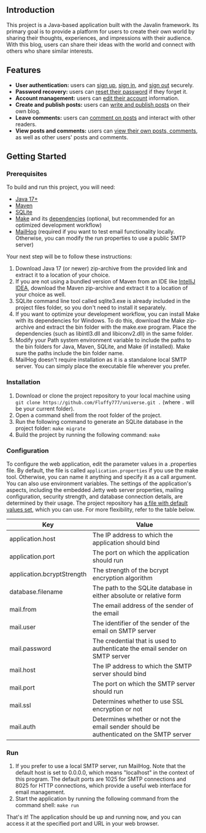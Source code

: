 
## Introduction
This project is a Java-based application built with the Javalin framework. Its primary goal is to provide a platform for users to create their own world by sharing their thoughts, experiences, and impressions with their audience. With this blog, users can share their ideas with the world and connect with others who share similar interests.

## Features
* **User authentication:** users can [sign up](./_images/sign-up.png), [sign in](./_images/sign-in.png), and [sign out](./_images/sign-out.png) securely.
* **Password recovery:** users can [reset their password](./_images/reset-password.png) if they forget it.
* **Account management:** users can [edit their account](./_images/account-editing.png) information.
* **Create and publish posts:** users can [write and publish posts](./_images/posting.png) on their own blog.
* **Leave comments:** users can [comment on posts](./_images/commenting.png) and interact with other readers.
* **View posts and comments:** users can [view their own posts, comments](./_images/view-posting.png), as well as other users' posts and comments.

## Getting Started

### Prerequisites
To build and run this project, you will need:
* [Java 17+](https://download.java.net/openjdk/jdk17/ri/openjdk-17+35_windows-x64_bin.zip)
* [Maven](https://dlcdn.apache.org/maven/maven-3/3.9.0/binaries/apache-maven-3.9.0-bin.zip)
* [SQLite](https://www.sqlite.org/2023/sqlite-tools-win32-x86-3410000.zip)
* [Make](https://deac-fra.dl.sourceforge.net/project/gnuwin32/make/3.81/make-3.81-bin.zip) and its [dependencies](https://altushost-swe.dl.sourceforge.net/project/gnuwin32/make/3.81/make-3.81-dep.zip) (optional, but recommended for an optimized development workflow)
* [MailHog](https://github.com/mailhog/MailHog/releases/download/v1.0.1/MailHog_windows_amd64.exe) (required if you want to test email functionality locally. Otherwise, you can modify the run properties to use a public SMTP server)

Your next step will be to follow these instructions:
1. Download Java 17 (or newer) zip-archive from the provided link and extract it to a location of your choice.
2. If you are not using a bundled version of Maven from an IDE like [IntelliJ IDEA](https://www.jetbrains.com/idea/download/#section=windows), download the Maven zip-archive and extract it to a location of your choice as well.
3. SQLite command line tool called sqlite3.exe is already included in the project files folder, so you don't need to install it separately.
4. If you want to optimize your development workflow, you can install Make with its dependencies for Windows. To do this, download the Make zip-archive and extract the bin folder with the make.exe program. Place the dependencies (such as libintl3.dll and libiconv2.dll) in the same folder.
5. Modify your Path system environment variable to include the paths to the bin folders for Java, Maven, SQLite, and Make (if installed). Make sure the paths include the bin folder name.
6. MailHog doesn't require installation as it is a standalone local SMTP server. You can simply place the executable file wherever you prefer.

### Installation
1. Download or clone the project repository to your local machine using `git clone https://github.com/Fluffy777/universe.git .` (where `.` will be your current folder).
2. Open a command shell from the root folder of the project.
3. Run the following command to generate an SQLite database in the project folder: `make migrate`
4. Build the project by running the following command: `make`

### Configuration
To configure the web application, edit the parameter values in a .properties file. By default, the file is called `application.properties` if you use the make tool. Otherwise, you can name it anything and specify it as a call argument. You can also use environment variables. The settings of the application's aspects, including the embedded Jetty web server properties, mailing configuration, security strength, and database connection details, are determined by their usage. The project repository has [a file with default values set](application.properties), which you can use. For more flexibility, refer to the table below.

|Key|Value|
|---|---|
|application.host|The IP address to which the application should bind|
|application.port|The port on which the application should run|
|application.bcryptStrength|The strength of the bcrypt encryption algorithm|
|database.filename|The path to the SQLite database in either absolute or relative form|
|mail.from|The email address of the sender of the email|
|mail.user|The identifier of the sender of the email on SMTP server|
|mail.password|The credential that is used to authenticate the email sender on SMTP server|
|mail.host|The IP address to which the SMTP server should bind|
|mail.port|The port on which the SMTP server should run|
|mail.ssl|Determines whether to use SSL encryption or not|
|mail.auth|Determines whether or not the email sender should be authenticated on the SMTP server|

### Run
1. If you prefer to use a local SMTP server, run MailHog. Note that the default host is set to 0.0.0.0, which means "localhost" in the context of this program. The default ports are 1025 for SMTP connections and 8025 for HTTP connections, which provide a useful web interface for email management.
2. Start the application by running the following command from the command shell: `make run`

That's it! The application should be up and running now, and you can access it at the specified port and URL in your web browser.
